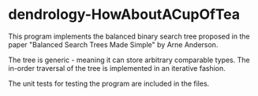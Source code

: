 # dendrology-HowAboutACupOfTea
This program implements the balanced binary search tree proposed in the paper "Balanced Search Trees Made Simple" by Arne Anderson.

The tree is generic - meaning it can store arbitrary comparable types.
The in-order traversal of the tree is implemented in an iterative fashion.

The unit tests for testing the program are included in the files.
